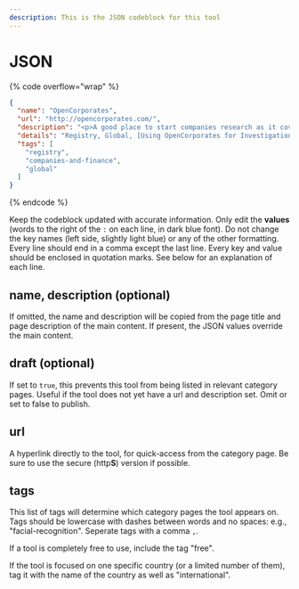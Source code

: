 ```yaml
---
description: This is the JSON codeblock for this tool
---
```


# JSON

{% code overflow="wrap" %}
```json
{
  "name": "OpenCorporates",
  "url": "http://opencorporates.com/",
  "description": "<p>A good place to start companies research as it covers so many jurisdictions.<br>Site owner English company<br>Data sources Primary public sources.<br>Read the data use licence.<br>Searches are free, though some features require a login (which they may provide if you agree to freely share your results).<br>Fields returned (differ per country) Company Number; Status; Incorporation Date; Company Type; Jurisdiction; Directors / Officers; Registered Address; Registry Page; Branches; Shareholdings in other companies ; Subsidiaries; Trademark registrations; Events</p>",
  "details": "Registry, Global, [Using OpenCorporates for Investigations (20 min)](https://www.youtube.com/watch?v=G\\_swgQEUGh8), [OpenCorporates API for Beginners (35 min)](https://tcij.org/summer-conference-event/a-beginners-guide-to-using-the-opencorporates-api-to-power-your-investigation/)",
  "tags": [
    "registry",
    "companies-and-finance",
    "global"
  ]
}
```
{% endcode %}

Keep the codeblock updated with accurate information. Only edit the **values** (words to the right of the `:` on each line, in dark blue font). Do not change the key names (left side, slightly light blue) or any of the other formatting. Every line should end in a comma except the last line. Every key and value should be enclosed in quotation marks. See below for an explanation of each line.&#x20;

## name, description (optional)

If omitted, the name and description will be copied from the page title and page description of the main content. If present, the JSON values override the main content.

## draft (optional)

If set to `true`, this prevents this tool from being listed in relevant category pages. Useful if the tool does not yet have a url and description set. Omit or set to false to publish.

## url

A hyperlink directly to the tool, for quick-access from the category page. Be sure to use the secure (http**S**) version if possible.

## tags

This list of tags will determine which category pages the tool appears on. Tags should be lowercase with dashes between words and no spaces: e.g., "facial-recognition". Seperate tags with a comma `,`.

If a tool is completely free to use, include the tag "free".

If the tool is focused on one specific country (or a limited number of them), tag it with the name of the country as well as "international".

